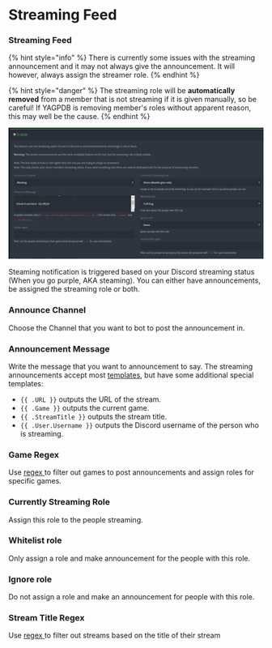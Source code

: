 # Streaming Feed

### Streaming Feed

{% hint style="info" %}
There is currently some issues with the streaming announcement and it may not always give the announcement. It will however, always assign the streamer role.&#x20;
{% endhint %}

{% hint style="danger" %}
The streaming role will be **automatically removed** from a member that is not streaming if it is given manually, so be careful! If YAGPDB is removing member's roles without apparent reason, this may well be the cause.
{% endhint %}

![](../.gitbook/assets/Streaming.PNG)

Steaming notification is triggered based on your Discord streaming status (When you go purple, AKA steaming). You can either have announcements, be assigned the streaming role or both.&#x20;

### **Announce Channel**

Choose the Channel that you want to bot to post the announcement in.

### Announcement Message

Write the message that you want to announcement to say. The streaming announcements accept most [templates](../reference/templates.md), but have some additional special templates:

* `{{ .URL }}` outputs the URL of the stream.
* `{{ .Game }}` outputs the current game.
* `{{ .StreamTitle }}` outputs the stream title.
* `{{ .User.Username }}` outputs the Discord username of the person who is streaming.

### Game Regex

Use [regex ](../reference/regex.md)to filter out games to post announcements and assign roles for specific games.

### Currently Streaming Role

Assign this role to the people streaming.&#x20;

### Whitelist role

Only assign a role and make announcement for the people with this role.

### Ignore role

Do not assign a role and make an announcement for people with this role.&#x20;

### Stream Title Regex

Use [regex ](../reference/regex.md)to filter out streams based on the title of their stream
